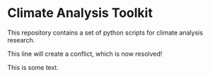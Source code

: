 # Climate Analysis Toolkit

This repository contains a set of python scripts for climate analysis research.

This line will create a conflict, which is now resolved!

This is some text.

